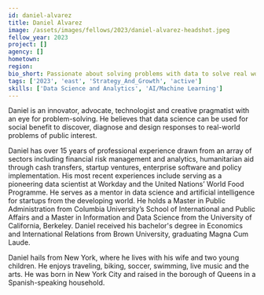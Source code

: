 ```yaml
---
id: daniel-alvarez
title: Daniel Alvarez
image: /assets/images/fellows/2023/daniel-alvarez-headshot.jpeg
fellow_year: 2023
project: []
agency: []
hometown: 
region: 
bio_short: Passionate about solving problems with data to solve real world problems of public interest.
tags: ['2023', 'east', 'Strategy_And_Growth', 'active']
skills: ['Data Science and Analytics', 'AI/Machine Learning']
---
```


​Daniel is an innovator, advocate, technologist and creative pragmatist with an eye for problem-solving. He believes that data science can be used for social benefit to discover, diagnose and design responses to real-world problems of public interest. 

Daniel has over 15 years of professional experience drawn from an array of sectors including financial risk management and analytics, humanitarian aid through cash transfers, startup ventures, enterprise software and policy implementation. His most recent experiences include serving as a pioneering data scientist at Workday and the United Nations’ World Food Programme. He serves as a mentor in data science and artificial intelligence for startups from the developing world. He holds a Master in Public Administration from Columbia University’s School of International and Public Affairs and a Master in Information and Data Science from the University of California, Berkeley. Daniel received his bachelor's degree in Economics and International Relations from Brown University, graduating Magna Cum Laude.

Daniel hails from New York, where he lives with his wife and two young children. He enjoys traveling, biking, soccer, swimming, live music and the arts. He was born in New York City and raised in the borough of Queens in a Spanish-speaking household.
